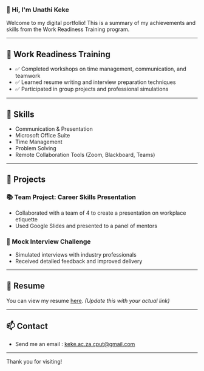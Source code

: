 ### 👋 Hi, I'm Unathi Keke

Welcome to my digital portfolio! This is a summary of my achievements and skills from the Work Readiness Training program.

---

## 💼 Work Readiness Training

- ✅ Completed workshops on time management, communication, and teamwork
- ✅ Learned resume writing and interview preparation techniques
- ✅ Participated in group projects and professional simulations

---

## 🔧 Skills

- Communication & Presentation
- Microsoft Office Suite
- Time Management
- Problem Solving
- Remote Collaboration Tools (Zoom, Blackboard, Teams)

---

## 📁 Projects

### 📚 Team Project: Career Skills Presentation
- Collaborated with a team of 4 to create a presentation on workplace etiquette
- Used Google Slides and presented to a panel of mentors

### 🧠 Mock Interview Challenge
- Simulated interviews with industry professionals
- Received detailed feedback and improved delivery

---

## 📜 Resume

You can view my resume [here](https://*********). *(Update this with your actual link)*

---

## 📫 Contact

- Send me an email : keke.ac.za.cput@gmail.com
  
---

Thank you for visiting!
